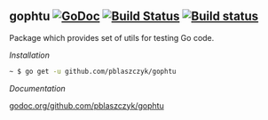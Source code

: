 ## gophtu [![GoDoc](https://godoc.org/github.com/pblaszczyk/gophtu?status.png)](https://godoc.org/github.com/pblaszczyk/gophtu) [![Build Status](https://travis-ci.org/pblaszczyk/gophtu.svg?branch=master)](https://travis-ci.org/pblaszczyk/gophtu) [![Build status](https://ci.appveyor.com/api/projects/status/b72jgoaaaa7142ms)](https://ci.appveyor.com/project/pblaszczyk/gophtu)

Package which provides set of utils for testing Go code.

*Installation*

```bash
~ $ go get -u github.com/pblaszczyk/gophtu
```

*Documentation*

[godoc.org/github.com/pblaszczyk/gophtu](https://godoc.org/github.com/pblaszczyk/gophtu)
